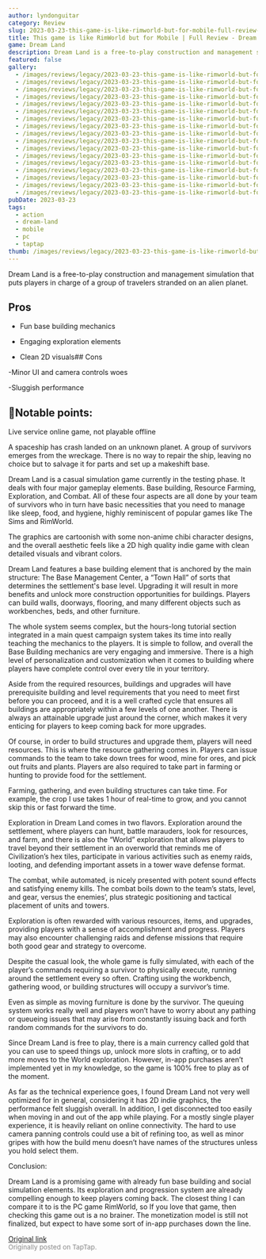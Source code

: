 ```yaml
---
author: lyndonguitar
category: Review
slug: 2023-03-23-this-game-is-like-rimworld-but-for-mobile-full-review-dream-land
title: This game is like RimWorld but for Mobile | Full Review - Dream Land
game: Dream Land
description: Dream Land is a free-to-play construction and management simulation that puts players in charge of a group of travelers stranded on an alien planet.
featured: false
gallery:
  - /images/reviews/legacy/2023-03-23-this-game-is-like-rimworld-but-for-mobile--full-review---dream-land-0.avif
  - /images/reviews/legacy/2023-03-23-this-game-is-like-rimworld-but-for-mobile--full-review---dream-land-1.avif
  - /images/reviews/legacy/2023-03-23-this-game-is-like-rimworld-but-for-mobile--full-review---dream-land-2.avif
  - /images/reviews/legacy/2023-03-23-this-game-is-like-rimworld-but-for-mobile--full-review---dream-land-3.avif
  - /images/reviews/legacy/2023-03-23-this-game-is-like-rimworld-but-for-mobile--full-review---dream-land-4.avif
  - /images/reviews/legacy/2023-03-23-this-game-is-like-rimworld-but-for-mobile--full-review---dream-land-5.avif
  - /images/reviews/legacy/2023-03-23-this-game-is-like-rimworld-but-for-mobile--full-review---dream-land-6.avif
  - /images/reviews/legacy/2023-03-23-this-game-is-like-rimworld-but-for-mobile--full-review---dream-land-7.avif
  - /images/reviews/legacy/2023-03-23-this-game-is-like-rimworld-but-for-mobile--full-review---dream-land-8.avif
  - /images/reviews/legacy/2023-03-23-this-game-is-like-rimworld-but-for-mobile--full-review---dream-land-9.avif
  - /images/reviews/legacy/2023-03-23-this-game-is-like-rimworld-but-for-mobile--full-review---dream-land-10.avif
  - /images/reviews/legacy/2023-03-23-this-game-is-like-rimworld-but-for-mobile--full-review---dream-land-11.avif
  - /images/reviews/legacy/2023-03-23-this-game-is-like-rimworld-but-for-mobile--full-review---dream-land-12.avif
  - /images/reviews/legacy/2023-03-23-this-game-is-like-rimworld-but-for-mobile--full-review---dream-land-13.avif
  - /images/reviews/legacy/2023-03-23-this-game-is-like-rimworld-but-for-mobile--full-review---dream-land-14.avif
  - /images/reviews/legacy/2023-03-23-this-game-is-like-rimworld-but-for-mobile--full-review---dream-land-15.avif
  - /images/reviews/legacy/2023-03-23-this-game-is-like-rimworld-but-for-mobile--full-review---dream-land-16.avif
pubDate: 2023-03-23
tags:
  - action
  - dream-land
  - mobile
  - pc
  - taptap
thumb: /images/reviews/legacy/2023-03-23-this-game-is-like-rimworld-but-for-mobile--full-review---dream-land-0.avif
---
```


Dream Land is a free-to-play construction and management simulation that puts players in charge of a group of travelers stranded on an alien planet.




## Pros



- Fun base building mechanics


- Engaging exploration elements


- Clean 2D visuals## Cons


-Minor UI and camera controls woes

-Sluggish performance


## 📝Notable points:

Live service online game, not playable offline

A spaceship has crash landed on an unknown planet. A group of survivors emerges from the wreckage. There is no way to repair the ship, leaving no choice but to salvage it for parts and set up a makeshift base.

Dream Land is a casual simulation game currently in the testing phase. It deals with four major gameplay elements. Base building, Resource Farming, Exploration, and Combat. All of these four aspects are all done by your team of survivors who in turn have basic necessities that you need to manage like sleep, food, and hygiene, highly reminiscent of popular games like The Sims and RimWorld.

The graphics are cartoonish with some non-anime chibi character designs, and the overall aesthetic feels like a 2D high quality indie game with clean detailed visuals and vibrant colors.

Dream Land features a base building element that is anchored by the main structure: The Base Management Center, a “Town Hall” of sorts that determines the settlement's base level. Upgrading it will result in more benefits and unlock more construction opportunities for buildings. Players can build walls, doorways, flooring, and many different objects such as workbenches, beds, and other furniture.

The whole system seems complex, but the hours-long tutorial section integrated in a main quest campaign system takes its time into really teaching the mechanics to the players. It is simple to follow, and overall the Base Building mechanics are very engaging and immersive. There is a high level of personalization and customization when it comes to building where players have complete control over every tile in your territory.

Aside from the required resources, buildings and upgrades will have prerequisite building and level requirements that you need to meet first before you can proceed, and it is a well crafted cycle that ensures all buildings are appropriately within a few levels of one another. There is always an attainable upgrade just around the corner, which makes it very enticing for players to keep coming back for more upgrades.

Of course, in order to build structures and upgrade them, players will need resources. This is where the resource gathering comes in. Players can issue commands to the team to take down trees for wood, mine for ores, and pick out fruits and plants. Players are also required to take part in farming or hunting to provide food for the settlement.

Farming, gathering, and even building structures can take time. For example, the crop I use takes 1 hour of real-time to grow, and you cannot skip this or fast forward the time.

Exploration in Dream Land comes in two flavors. Exploration around the settlement, where players can hunt, battle marauders, look for resources, and farm, and there is also the “World” exploration that allows players to travel beyond their settlement in an overworld that reminds me of Civilization’s hex tiles, participate in various activities such as enemy raids, looting, and defending important assets in a tower wave defense format.

The combat, while automated, is nicely presented with potent sound effects and satisfying enemy kills. The combat boils down to the team’s stats, level, and gear, versus the enemies’, plus strategic positioning and tactical placement of units and towers.

Exploration is often rewarded with various resources, items, and upgrades, providing players with a sense of accomplishment and progress. Players may also encounter challenging raids and defense missions that require both good gear and strategy to overcome.

Despite the casual look, the whole game is fully simulated, with each of the player’s commands requiring a survivor to physically execute, running around the settlement every so often. Crafting using the workbench, gathering wood, or building structures will occupy a survivor’s time.

Even as simple as moving furniture is done by the survivor. The queuing system works really well and players won’t have to worry about any pathing or queueing issues that may arise from constantly issuing back and forth random commands for the survivors to do.

Since Dream Land is free to play, there is a main currency called gold that you can use to speed things up, unlock more slots in crafting, or to add more moves to the World exploration. However, in-app purchases aren’t implemented yet in my knowledge, so the game is 100% free to play as of the moment.

As far as the technical experience goes, I found Dream Land not very well optimized for in general, considering it has 2D indie graphics, the performance felt sluggish overall. In addition, I get disconnected too easily when moving in and out of the app while playing. For a mostly single player experience, it is heavily reliant on online connectivity. The hard to use camera panning controls could use a bit of refining too, as well as minor gripes with how the build menu doesn’t have names of the structures unless you hold select them.

Conclusion:

Dream Land is a promising game with already fun base building and social simulation elements. Its exploration and progression system are already compelling enough to keep players coming back. The closest thing I can compare it to is the PC game RimWorld, so If you love that game, then checking this game out is a no brainer. The monetization model is still not finalized, but expect to have some sort of in-app purchases down the line.

[Original link](https://www.taptap.io/post/4873107)<br><span style="font-size: 0.95em; color: #888;">Originally posted on TapTap.</span>